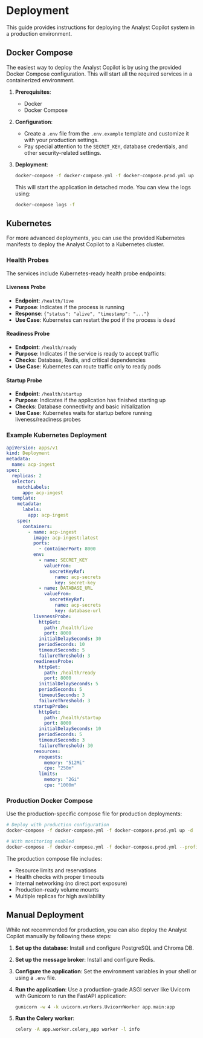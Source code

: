 # Deployment

This guide provides instructions for deploying the Analyst Copilot system in a production environment.

## Docker Compose

The easiest way to deploy the Analyst Copilot is by using the provided Docker Compose configuration. This will start all the required services in a containerized environment.

1. **Prerequisites**:

   - Docker
   - Docker Compose

2. **Configuration**:

   - Create a `.env` file from the `.env.example` template and customize it with your production settings.
   - Pay special attention to the `SECRET_KEY`, database credentials, and other security-related settings.

3. **Deployment**:

   ```bash
   docker-compose -f docker-compose.yml -f docker-compose.prod.yml up -d
   ```

   This will start the application in detached mode. You can view the logs using:

   ```bash
   docker-compose logs -f
   ```

## Kubernetes

For more advanced deployments, you can use the provided Kubernetes manifests to deploy the Analyst Copilot to a Kubernetes cluster.

### Health Probes

The services include Kubernetes-ready health probe endpoints:

#### Liveness Probe

- **Endpoint**: `/health/live`
- **Purpose**: Indicates if the process is running
- **Response**: `{"status": "alive", "timestamp": "..."}`
- **Use Case**: Kubernetes can restart the pod if the process is dead

#### Readiness Probe

- **Endpoint**: `/health/ready`
- **Purpose**: Indicates if the service is ready to accept traffic
- **Checks**: Database, Redis, and critical dependencies
- **Use Case**: Kubernetes can route traffic only to ready pods

#### Startup Probe

- **Endpoint**: `/health/startup`
- **Purpose**: Indicates if the application has finished starting up
- **Checks**: Database connectivity and basic initialization
- **Use Case**: Kubernetes waits for startup before running liveness/readiness probes

### Example Kubernetes Deployment

```yaml
apiVersion: apps/v1
kind: Deployment
metadata:
  name: acp-ingest
spec:
  replicas: 2
  selector:
    matchLabels:
      app: acp-ingest
  template:
    metadata:
      labels:
        app: acp-ingest
    spec:
      containers:
        - name: acp-ingest
          image: acp-ingest:latest
          ports:
            - containerPort: 8000
          env:
            - name: SECRET_KEY
              valueFrom:
                secretKeyRef:
                  name: acp-secrets
                  key: secret-key
            - name: DATABASE_URL
              valueFrom:
                secretKeyRef:
                  name: acp-secrets
                  key: database-url
          livenessProbe:
            httpGet:
              path: /health/live
              port: 8000
            initialDelaySeconds: 30
            periodSeconds: 10
            timeoutSeconds: 5
            failureThreshold: 3
          readinessProbe:
            httpGet:
              path: /health/ready
              port: 8000
            initialDelaySeconds: 5
            periodSeconds: 5
            timeoutSeconds: 3
            failureThreshold: 3
          startupProbe:
            httpGet:
              path: /health/startup
              port: 8000
            initialDelaySeconds: 10
            periodSeconds: 5
            timeoutSeconds: 3
            failureThreshold: 30
          resources:
            requests:
              memory: "512Mi"
              cpu: "250m"
            limits:
              memory: "2Gi"
              cpu: "1000m"
```

### Production Docker Compose

Use the production-specific compose file for production deployments:

```bash
# Deploy with production configuration
docker-compose -f docker-compose.yml -f docker-compose.prod.yml up -d

# With monitoring enabled
docker-compose -f docker-compose.yml -f docker-compose.prod.yml --profile monitoring up -d
```

The production compose file includes:

- Resource limits and reservations
- Health checks with proper timeouts
- Internal networking (no direct port exposure)
- Production-ready volume mounts
- Multiple replicas for high availability

## Manual Deployment

While not recommended for production, you can also deploy the Analyst Copilot manually by following these steps:

1. **Set up the database**: Install and configure PostgreSQL and Chroma DB.
2. **Set up the message broker**: Install and configure Redis.
3. **Configure the application**: Set the environment variables in your shell or using a `.env` file.
4. **Run the application**: Use a production-grade ASGI server like Uvicorn with Gunicorn to run the FastAPI application:

   ```bash
   gunicorn -w 4 -k uvicorn.workers.UvicornWorker app.main:app
   ```

5. **Run the Celery worker**:

   ```bash
   celery -A app.worker.celery_app worker -l info
   ```
